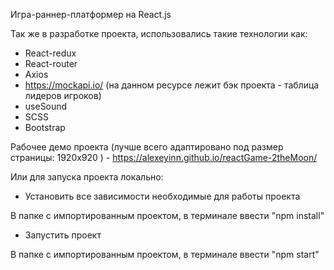 Игра-раннер-платформер на React.js

Так же в разработке проекта, использовались такие технологии как:

- React-redux
- React-router
- Axios
- https://mockapi.io/ (на данном ресурсе лежит бэк проекта - таблица лидеров игроков)
- useSound
- SCSS
- Bootstrap

Рабочее демо проекта (лучше всего адаптировано под размер страницы: 1920х920 ) - https://alexeyinn.github.io/reactGame-2theMoon/

Или для запуска проекта локально:

- Установить все зависимости необходимые для работы проекта

В папке с импортированным проектом, в терминале ввести "npm install"

- Запустить проект

В папке с импортированным проектом, в терминале ввести "npm start"
